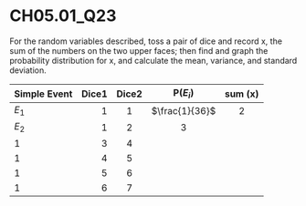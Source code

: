 # CH05.01_Q23 #

For the random variables described, toss a pair of dice and record x, the sum of the numbers on the two upper faces; then find and graph the probability distribution for x, and calculate the mean, variance, and standard deviation.


| Simple Event | Dice1 | Dice2 | P($E_i$)|sum (x) |
|:--------------|------:|:-----:|:-------:|:------:|
| $E_1$        | 1     | 1     | $\frac{1}{36}$ | 2 |
| $E_2$        | 1     | 2     | 3       |
| 1     | 3     | 4       |
| 1     | 4     | 5       |
| 1     | 5     | 6       |
| 1     | 6     | 7       |
